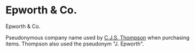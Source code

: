 # Epworth & Co.

Epworth & Co.

Pseudonymous company name used by [C.J.S. Thompson](https://github.com/wellcomecollection/transcribe-wellcome/tree/2e37371365319692b5b3e529620aed1c9dab66e4/research/organisations/research/people/alphabetical/thompson-cjs.md) when purchasing items. Thompson also used the pseudonym "J. Epworth".

